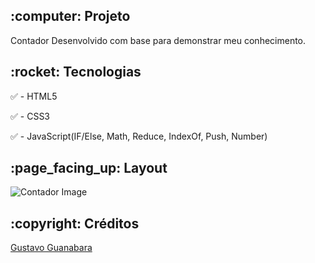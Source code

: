 <h2>:computer: Projeto</h2>
Contador Desenvolvido com base para demonstrar meu conhecimento.

<h2>:rocket: Tecnologias</h2>

:white_check_mark: - HTML5

:white_check_mark: - CSS3

:white_check_mark: - JavaScript(IF/Else, Math, Reduce, IndexOf, Push, Number)

<h2>:page_facing_up: Layout</h2>

![Contador Image](https://user-images.githubusercontent.com/45328215/72620287-c4fd7080-391d-11ea-86c9-a66c0464ecc6.png)

<h2>:copyright: Créditos</h2>

[Gustavo Guanabara ](https://www.youtube.com/playlist?list=PLHz_AreHm4dlsK3Nr9GVvXCbpQyHQl1o1)
